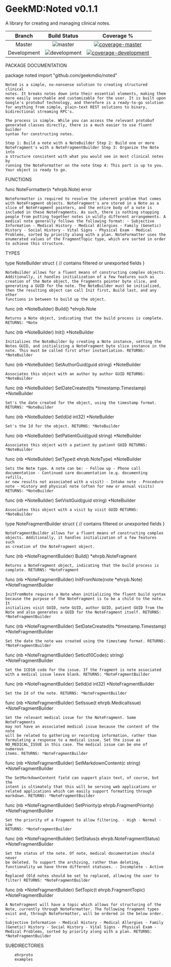 # GeekMD:Noted v0.1.1
A library for creating and managing clinical notes.

|Branch|Build Status|Coverage %|
|:---:|:---:|:---:|
|Master| ![master](https://travis-ci.org/geekmdio/noted.svg?branch=master)|[![coverage-master](https://codecov.io/gh/geekmdio/noted/branch/master/graph/badge.svg)](https://codecov.io/gh/geekmdio/noted)|
|Development|![development](https://travis-ci.org/geekmdio/noted.svg?branch=development)|[![coverage-development](https://codecov.io/gh/geekmdio/noted/branch/development/graph/badge.svg)](https://codecov.io/gh/geekmdio/noted)|

PACKAGE DOCUMENTATION

package noted
    import "github.com/geekmdio/noted"

    Noted is a simple, no-nonsense solution to creating structured clinical
    notes. It breaks notes down into their essential elements, making them
    more easily searchable and customizable for the user. It is built upon
    Google's protobuf technology, and therefore is a ready-to-go solution
    for anything from simple, plain-text REST solutions to binary,
    bidirectional streaming RPC's.

    The process is simple. While you can access the relevant protobuf
    generated classes directly, there is a much easier to use fluent builder
    syntax for constructing notes.

    Step 1: Build a note with a NoteBuilder Step 2: Build one or more
    NoteFragment's with a NoteFragmentBuilder Step 3: Organize the Note into
    a structure consistent with what you would see in most clinical notes by
    running the NoteFormatter on the note Step 4: This part is up to you.
    Your object is ready to go.

FUNCTIONS

func NoteFormatter(n *ehrpb.Note) error

    NoteFormatter is required to resolve the inherent problem that comes
    with NoteFragment objects. NoteFragment's are stored in a Note as a
    slice of NoteFragment pointers, and the entire body of a note is
    included in these NoteFragments. As such, there is nothing stopping
    people from putting together notes in wildly different arrangements. A
    medical note generally follows the following format: - Subjective
    Information - Medical History - Medical Allergies - Family (Genetic)
    History - Social History - Vital Signs - Physical Exam - Medical
    Problems, sorted by priority along with a plan. NoteFormatter uses the
    enumerated values of the FragmentTopic type, which are sorted in order
    to achieve this structure.

TYPES

type NoteBuilder struct {
    // contains filtered or unexported fields
}

    NoteBuilder allows for a fluent means of constructing complex objects.
    Additionally, it handles initialization of a few features such as
    creation of the Note object, the Fragments pointer byte slice, and
    generating a GUID for the note. The NoteBuilder must be initialized,
    then the resulting object can call Init first, Build last, and any other
    functions in between to build up the object.

func (nb *NoteBuilder) Build() *ehrpb.Note

    Returns a Note object, indicating that the build process is complete.
    RETURNS: *Note

func (nb *NoteBuilder) Init() *NoteBuilder

    Initializes the NoteBuilder by creating a Note instance, setting the
    Notes GUID, and initializing a NoteFragment byte slice instance in the
    note. This must be called first after instantiation. RETURNS:
    *NoteBuilder

func (nb *NoteBuilder) SetAuthorGuid(guid string) *NoteBuilder

    Associates this object with an author by author GUID RETURNS:
    *NoteBuilder

func (nb *NoteBuilder) SetDateCreated(ts *timestamp.Timestamp) *NoteBuilder

    Set's the date created for the object, using the timestamp format.
    RETURNS: *NoteBuilder

func (nb *NoteBuilder) SetId(id int32) *NoteBuilder

    Set's the Id for the object. RETURNS: *NoteBuilder

func (nb *NoteBuilder) SetPatientGuid(guid string) *NoteBuilder

    Associates this object with a patient by patient GUID RETURNS:
    *NoteBuilder

func (nb *NoteBuilder) SetType(t ehrpb.NoteType) *NoteBuilder

    Sets the Note type. A note can be: - Follow up - Phone call
    documentation - Continued care documentation (e.g. documenting refills,
    or new results not associated with a visit) - Intake note - Procedure
    note - History and physical note (often for new or annual visits)
    RETURNS: *NoteBuilder

func (nb *NoteBuilder) SetVisitGuid(guid string) *NoteBuilder

    Associates this object with a visit by visit GUID RETURNS: *NoteBuilder

type NoteFragmentBuilder struct {
    // contains filtered or unexported fields
}

    NoteFragmentBuilder allows for a fluent means of constructing complex
    objects. Additionally, it handles initialization of a few features such
    as creation of the NoteFragment object.

func (nb *NoteFragmentBuilder) Build() *ehrpb.NoteFragment

    Returns a NoteFragment object, indicating that the build process is
    complete. RETURNS: *NoteFragment

func (nb *NoteFragmentBuilder) InitFromNote(note *ehrpb.Note) *NoteFragmentBuilder

    InitFromNote requires a Note when initializing the fluent build syntax
    because the purpose of the NoteFragment is to be a child to the note. It
    initializes visit GUID, note GUID, author GUID, patient GUID from the
    Note and also generates a GUID for the NoteFragment itself. RETURNS:
    *NoteFragmentBuilder

func (nb *NoteFragmentBuilder) SetDateCreated(ts *timestamp.Timestamp) *NoteFragmentBuilder

    Set the date the note was created using the timestamp format. RETURNS:
    *NoteFragmentBuilder

func (nb *NoteFragmentBuilder) SetIcd10Code(c string) *NoteFragmentBuilder

    Set the ICD10 code for the issue. If the fragment is note associated
    with a medical issue leave blank. RETURNS: *NoteFragmentBuilder

func (nb *NoteFragmentBuilder) SetId(id int32) *NoteFragmentBuilder

    Set the Id of the note. RETURNS: *NoteFragmentBuilder

func (nb *NoteFragmentBuilder) SetIssue(t ehrpb.MedicalIssue) *NoteFragmentBuilder

    Set the relevant medical issue for the NoteFragment. Some NoteFragments
    may not have an associated medical issue because the content of the note
    will be related to gathering or recording information, rather than
    formulating a response to a medical issue. Set the issue as
    NO_MEDICAL_ISSUE in this case. The medical issue can be one of numerous
    items. RETURNS: *NoteFragmentBuilder

func (nb *NoteFragmentBuilder) SetMarkdownContent(c string) *NoteFragmentBuilder

    The SetMarkdownContent field can support plain text, of course, but the
    intent is ultimately that this will be serving web applications or
    related applications which can easily support formatting through
    markdown. RETURNS: *NoteFragmentBuilder

func (nb *NoteFragmentBuilder) SetPriority(p ehrpb.FragmentPriority) *NoteFragmentBuilder

    Set the priority of a Fragment to allow filtering. - High - Normal - Low
    RETURNS: *NoteFragmentBuilder

func (nb *NoteFragmentBuilder) SetStatus(s ehrpb.NoteFragmentStatus) *NoteFragmentBuilder

    Set the status of the note. Of note, medical documentation should never
    be deleted. To support the archiving, rather than deleting,
    functionality we have three different statuses. - Incomplete - Active -
    Replaced (Old notes should be set to replaced, allowing the user to
    filter) RETURNS: *NoteFragmentBuilder

func (nb *NoteFragmentBuilder) SetTopic(t ehrpb.FragmentTopic) *NoteFragmentBuilder

    A NoteFragment will have a topic which allows for structuring of the
    Note, currently through NoteFormatter. The following fragment types
    exist and, through NoteFormatter, will be ordered in the below order. -
    Subjective Information - Medical History - Medical Allergies - Family
    (Genetic) History - Social History - Vital Signs - Physical Exam -
    Medical Problems, sorted by priority along with a plan. RETURNS:
    *NoteFragmentBuilder

SUBDIRECTORIES

        ehrproto
        examples

